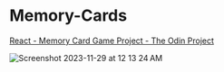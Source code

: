 # Memory-Cards

[React - Memory Card Game Project - The Odin Project](https://www.theodinproject.com/lessons/node-path-react-new-memory-card)

![Screenshot 2023-11-29 at 12 13 24 AM](https://github.com/Nogiback/Memory-Cards/assets/84485191/688a4963-f2a5-447c-99ca-4c8bee821ff5)
